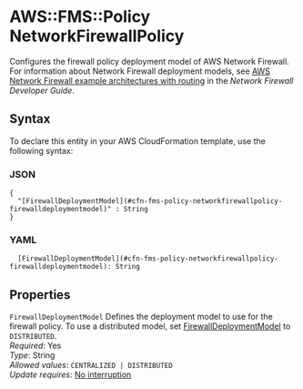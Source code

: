 # AWS::FMS::Policy NetworkFirewallPolicy<a name="aws-properties-fms-policy-networkfirewallpolicy"></a>

Configures the firewall policy deployment model of AWS Network Firewall\. For information about Network Firewall deployment models, see [AWS Network Firewall example architectures with routing](https://docs.aws.amazon.com/network-firewall/latest/developerguide/architectures.html) in the _Network Firewall Developer Guide_\.

## Syntax<a name="aws-properties-fms-policy-networkfirewallpolicy-syntax"></a>

To declare this entity in your AWS CloudFormation template, use the following syntax:

### JSON<a name="aws-properties-fms-policy-networkfirewallpolicy-syntax.json"></a>

```
{
  "[FirewallDeploymentModel](#cfn-fms-policy-networkfirewallpolicy-firewalldeploymentmodel)" : String
}
```

### YAML<a name="aws-properties-fms-policy-networkfirewallpolicy-syntax.yaml"></a>

```
  [FirewallDeploymentModel](#cfn-fms-policy-networkfirewallpolicy-firewalldeploymentmodel): String
```

## Properties<a name="aws-properties-fms-policy-networkfirewallpolicy-properties"></a>

`FirewallDeploymentModel` <a name="cfn-fms-policy-networkfirewallpolicy-firewalldeploymentmodel"></a>
Defines the deployment model to use for the firewall policy\. To use a distributed model, set [FirewallDeploymentModel](https://docs.aws.amazon.com/AWSCloudFormation/latest/UserGuide/aws-properties-fms-policy-thirdpartyfirewallpolicy.html) to `DISTRIBUTED`\.  
_Required_: Yes  
_Type_: String  
_Allowed values_: `CENTRALIZED | DISTRIBUTED`  
_Update requires_: [No interruption](https://docs.aws.amazon.com/AWSCloudFormation/latest/UserGuide/using-cfn-updating-stacks-update-behaviors.html#update-no-interrupt)
